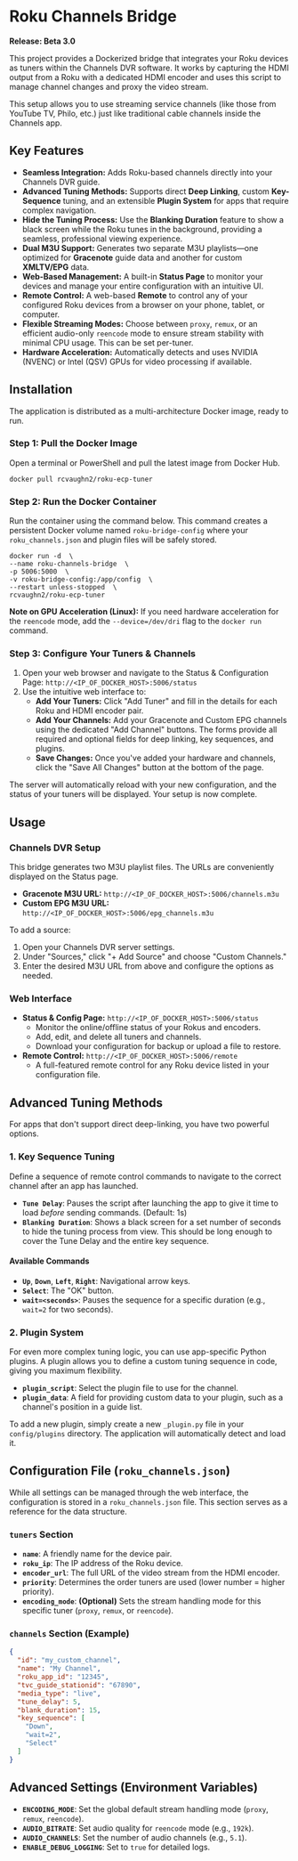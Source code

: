 # **Roku Channels Bridge**

**Release: Beta 3.0**

This project provides a Dockerized bridge that integrates your Roku devices as tuners within the Channels DVR software. It works by capturing the HDMI output from a Roku with a dedicated HDMI encoder and uses this script to manage channel changes and proxy the video stream.

This setup allows you to use streaming service channels (like those from YouTube TV, Philo, etc.) just like traditional cable channels inside the Channels app.

## **Key Features**

  * **Seamless Integration:** Adds Roku-based channels directly into your Channels DVR guide.
  * **Advanced Tuning Methods:** Supports direct **Deep Linking**, custom **Key-Sequence** tuning, and an extensible **Plugin System** for apps that require complex navigation.
  * **Hide the Tuning Process:** Use the **Blanking Duration** feature to show a black screen while the Roku tunes in the background, providing a seamless, professional viewing experience.
  * **Dual M3U Support:** Generates two separate M3U playlists—one optimized for **Gracenote** guide data and another for custom **XMLTV/EPG** data.
  * **Web-Based Management:** A built-in **Status Page** to monitor your devices and manage your entire configuration with an intuitive UI.
  * **Remote Control:** A web-based **Remote** to control any of your configured Roku devices from a browser on your phone, tablet, or computer.
  * **Flexible Streaming Modes:** Choose between `proxy`, `remux`, or an efficient audio-only `reencode` mode to ensure stream stability with minimal CPU usage. This can be set per-tuner.
  * **Hardware Acceleration:** Automatically detects and uses NVIDIA (NVENC) or Intel (QSV) GPUs for video processing if available.

## **Installation**

The application is distributed as a multi-architecture Docker image, ready to run.

### **Step 1: Pull the Docker Image**

Open a terminal or PowerShell and pull the latest image from Docker Hub.

```
docker pull rcvaughn2/roku-ecp-tuner
```

### **Step 2: Run the Docker Container**

Run the container using the command below. This command creates a persistent Docker volume named `roku-bridge-config` where your `roku_channels.json` and plugin files will be safely stored.

```
docker run -d  \
--name roku-channels-bridge  \
-p 5006:5000  \
-v roku-bridge-config:/app/config  \
--restart unless-stopped  \
rcvaughn2/roku-ecp-tuner
```

**Note on GPU Acceleration (Linux):** If you need hardware acceleration for the `reencode` mode, add the `--device=/dev/dri` flag to the `docker run` command.

### **Step 3: Configure Your Tuners & Channels**

1.  Open your web browser and navigate to the Status & Configuration Page:
    `http://<IP_OF_DOCKER_HOST>:5006/status`
2.  Use the intuitive web interface to:
      * **Add Your Tuners:** Click "Add Tuner" and fill in the details for each Roku and HDMI encoder pair.
      * **Add Your Channels:** Add your Gracenote and Custom EPG channels using the dedicated "Add Channel" buttons. The forms provide all required and optional fields for deep linking, key sequences, and plugins.
      * **Save Changes:** Once you've added your hardware and channels, click the "Save All Changes" button at the bottom of the page.

The server will automatically reload with your new configuration, and the status of your tuners will be displayed. Your setup is now complete.

## **Usage**

### **Channels DVR Setup**

This bridge generates two M3U playlist files. The URLs are conveniently displayed on the Status page.

  * **Gracenote M3U URL:** `http://<IP_OF_DOCKER_HOST>:5006/channels.m3u`
  * **Custom EPG M3U URL:** `http://<IP_OF_DOCKER_HOST>:5006/epg_channels.m3u`

To add a source:

1.  Open your Channels DVR server settings.
2.  Under "Sources," click "+ Add Source" and choose "Custom Channels."
3.  Enter the desired M3U URL from above and configure the options as needed.

### **Web Interface**

  * **Status & Config Page:** `http://<IP_OF_DOCKER_HOST>:5006/status`
      * Monitor the online/offline status of your Rokus and encoders.
      * Add, edit, and delete all tuners and channels.
      * Download your configuration for backup or upload a file to restore.
  * **Remote Control:** `http://<IP_OF_DOCKER_HOST>:5006/remote`
      * A full-featured remote control for any Roku device listed in your configuration file.

## **Advanced Tuning Methods**

For apps that don't support direct deep-linking, you have two powerful options.

### **1. Key Sequence Tuning**

Define a sequence of remote control commands to navigate to the correct channel after an app has launched.

  * **`Tune Delay`**: Pauses the script after launching the app to give it time to load *before* sending commands. (Default: 1s)
  * **`Blanking Duration`**: Shows a black screen for a set number of seconds to hide the tuning process from view. This should be long enough to cover the Tune Delay and the entire key sequence.

#### **Available Commands**

  * **`Up`**, **`Down`**, **`Left`**, **`Right`**: Navigational arrow keys.
  * **`Select`**: The "OK" button.
  * **`wait=<seconds>`**: Pauses the sequence for a specific duration (e.g., `wait=2` for two seconds).

### **2. Plugin System**

For even more complex tuning logic, you can use app-specific Python plugins. A plugin allows you to define a custom tuning sequence in code, giving you maximum flexibility.

  * **`plugin_script`**: Select the plugin file to use for the channel.
  * **`plugin_data`**: A field for providing custom data to your plugin, such as a channel's position in a guide list.

To add a new plugin, simply create a new `_plugin.py` file in your `config/plugins` directory. The application will automatically detect and load it.

## **Configuration File (`roku_channels.json`)**

While all settings can be managed through the web interface, the configuration is stored in a `roku_channels.json` file. This section serves as a reference for the data structure.

### **`tuners` Section**

  * **`name`**: A friendly name for the device pair.
  * **`roku_ip`**: The IP address of the Roku device.
  * **`encoder_url`**: The full URL of the video stream from the HDMI encoder.
  * **`priority`**: Determines the order tuners are used (lower number = higher priority).
  * **`encoding_mode`**: **(Optional)** Sets the stream handling mode for this specific tuner (`proxy`, `remux`, or `reencode`).

### **`channels` Section (Example)**

```json
{
  "id": "my_custom_channel",
  "name": "My Channel",
  "roku_app_id": "12345",
  "tvc_guide_stationid": "67890",
  "media_type": "live",
  "tune_delay": 5,
  "blank_duration": 15,
  "key_sequence": [
    "Down",
    "wait=2",
    "Select"
  ]
}
```

## **Advanced Settings (Environment Variables)**

  * **`ENCODING_MODE`**: Set the global default stream handling mode (`proxy`, `remux`, `reencode`).
  * **`AUDIO_BITRATE`**: Set audio quality for `reencode` mode (e.g., `192k`).
  * **`AUDIO_CHANNELS`**: Set the number of audio channels (e.g., `5.1`).
  * **`ENABLE_DEBUG_LOGGING`**: Set to `true` for detailed logs.
